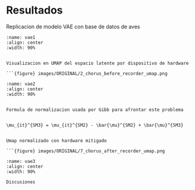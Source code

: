 # Resultados

Replicacion de modelo VAE con base de datos de aves

```{figure} images/accuracy.png
:name: vae1
:align: center
:width: 90%


Visualizacion en UMAP del espacio latente por dispositivo de hardware

```{figure} images/ORIGINAL/2_chorus_before_recorder_umap.png

:name: vae2
:align: center
:width: 90%


Formula de normalizacion usada por Gibb para afrontar este problema


\mu_{it}^{SM3} = \mu_{it}^{SM2} - \bar{\mu}^{SM2} + \bar{\mu}^{SM3}


Umap normalizado con hardware mitigado

```{figure} images/ORIGINAL/7_chorus_after_recorder_umap.png

:name: vae3
:align: center
:width: 90%

Discusiones